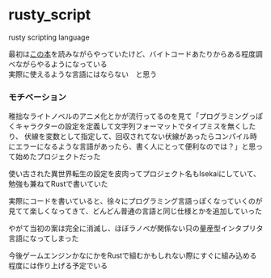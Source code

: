# rusty_script
rusty scripting language

最初は[この本](http://craftinginterpreters.com/)を読みながらやっていたけど、バイトコードあたりからある程度調べながらやるようになっている  
実際に使えるような言語にはならない　と思う

### モチベーション
稚拙なライトノベルのアニメ化とかが流行ってるのを見て「プログラミングっぽくキャラクターの設定を定義して文字列フォーマットでタイプミスを無くしたり、
伏線を変数として指定して、回収されてない伏線があったらコンパイル時にエラーになるような言語があったら、書く人にとって便利なのでは？」と思って始めたプロジェクトだった

使い古された異世界転生の設定を皮肉ってプロジェクト名もIsekaiにしていて、勉強も兼ねてRustで書いていた

実際にコードを書いていると、徐々にプログラミング言語っぽくなっていくのが見てて楽しくなってきて、どんどん普通の言語と同じ仕様とかを追加していった

やがて当初の案は完全に消滅し、ほぼラノベが関係ない只の量産型インタプリタ言語になってしまった

今後ゲームエンジンかなにかをRustで組むかもしれない際にすぐに組み込める程度には作り上げる予定でいる
